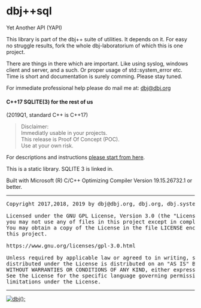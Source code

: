 
# dbj++sql 

Yet Another API (YAPI)

This library is part of the dbj++ suite of utilities. It depends on it. For easy no struggle results, fork the whole dbj-laboratorium of which this is one project.

There are things in there which are important. Like using syslog, windows client and server, and a such. Or proper usage of std::system_error etc. Time is short and documentation is surely comming. Please stay tuned.

For immediate professional help please do mail me at: dbj@dbj.org

#### C++17 SQLITE(3) for the rest of us

(2019Q1, standard C++ is C++17)

> Disclaimer: <br/>
> Immediatly usable in your projects. <br/>
> This release is Proof Of Concept (POC). <br/>
> Use at your own risk.

For descriptions and instructions [please start from here](https://dbj.org/c-sqlite-yet-another-api/).

This is a static library. SQLITE 3 is linked in. 

Built with Microsoft (R) C/C++ Optimizing Compiler Version 19.15.26732.1 or better.


-------------------------------------

<pre>
Copyright 2017,2018, 2019 by dbj@dbj.org, dbj.org, dbj.systems ltd.

Licensed under the GNU GPL License, Version 3.0 (the "License");
you may not use any of files in this project except in compliance with the License.
You may obtain a copy of the License in the file LICENSE enclosed in
this project.

https://www.gnu.org/licenses/gpl-3.0.html

Unless required by applicable law or agreed to in writing, software
distributed under the License is distributed on an "AS IS" BASIS,
WITHOUT WARRANTIES OR CONDITIONS OF ANY KIND, either express or implied.
See the License for the specific language governing permissions and
limitations under the License.
</pre>
---------------------------------------------------------------------  

[![dbj();](http://dbj.org/wp-content/uploads/2015/12/cropped-dbj-icon-e1486129719897.jpg)](http://www.dbj.org "dbj")  

